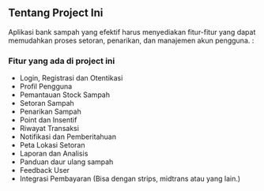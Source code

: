 
## Tentang Project Ini

Aplikasi bank sampah yang efektif harus menyediakan fitur-fitur yang dapat memudahkan proses setoran, penarikan, dan manajemen akun pengguna. :

### Fitur yang ada di project ini
- Login, Registrasi dan Otentikasi
- Profil Pengguna
- Pemantauan Stock Sampah
- Setoran Sampah
- Penarikan Sampah
- Point dan Insentif
- Riwayat Transaksi
- Notifikasi dan Pemberitahuan
- Peta Lokasi Setoran
- Laporan dan Analisis
- Panduan daur ulang sampah
- Feedback User
- Integrasi Pembayaran (Bisa dengan strips, midtrans atau yang lain.)

